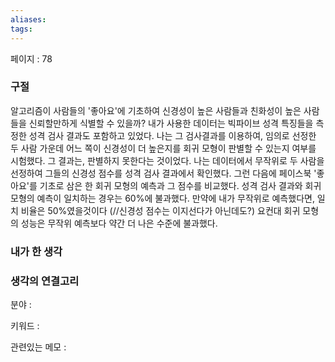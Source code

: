 ```yaml
---
aliases: 
tags:
---
```

페이지 : 78

### 구절
알고리즘이 사람들의 '좋아요'에 기초하여 신경성이 높은 사람들과 친화성이 높은 사람들을 신뢰할만하게 식별할 수 있을까? 내가 사용한 데이터는 빅파이브 성격 특징들을 측정한 성격 검사 결과도 포함하고 있었다. 나는 그 검사결과를 이용하여, 임의로 선정한 두 사람 가운데 어느 쪽이 신경성이 더 높은지를 회귀 모형이 판별할 수 있는지 여부를 시험했다.
그 결과는, 판별하지 못한다는 것이었다. 나는 데이터에서 무작위로 두 사람을 선정하여 그들의 신경성 점수를 성격 검사 결과에서 확인했다. 그런 다음에 페이스북 '좋아요'를 기초로 삼은 한 회귀 모형의 예측과 그 점수를 비교했다. 성격 검사 결과와 회귀 모형의 예측이 일치하는 경우는 60%에 불과했다. 만약에 내가 무작위로 예측했다면, 일치 비율은 50%였을것이다 (//신경성 점수는 이지선다가 아닌데도?) 요컨대 회귀 모형의 성능은 무작위 예측보다 약간 더 나은 수준에 불과했다.


### 내가 한 생각


### 생각의 연결고리
분야 : 

키워드 : 

관련있는 메모 : 
